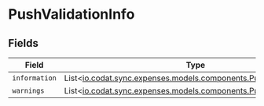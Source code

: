 # PushValidationInfo


## Fields

| Field                                                                                                                | Type                                                                                                                 | Required                                                                                                             | Description                                                                                                          |
| -------------------------------------------------------------------------------------------------------------------- | -------------------------------------------------------------------------------------------------------------------- | -------------------------------------------------------------------------------------------------------------------- | -------------------------------------------------------------------------------------------------------------------- |
| `information`                                                                                                        | List<[io.codat.sync.expenses.models.components.PushFieldValidation](../../models/components/PushFieldValidation.md)> | :heavy_minus_sign:                                                                                                   | N/A                                                                                                                  |
| `warnings`                                                                                                           | List<[io.codat.sync.expenses.models.components.PushFieldValidation](../../models/components/PushFieldValidation.md)> | :heavy_minus_sign:                                                                                                   | N/A                                                                                                                  |